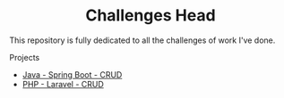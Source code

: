<div align="center">
  <h1>Challenges Head</h1>
</div>
This repository is fully dedicated to all the challenges of work I've done. 

Projects
- [Java - Spring Boot - CRUD](https://github.com/igorjcqs/Challenges/tree/Spring-Boot-CRUD)
- [PHP - Laravel - CRUD](https://github.com/igorjcqs/Challenges/tree/PHP-Laravel-CRUD)
